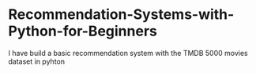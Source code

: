 # Recommendation-Systems-with-Python-for-Beginners
I have build a basic recommendation system  with the TMDB 5000 movies dataset in pyhton
